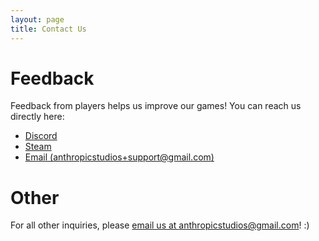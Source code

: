 ```yaml
---
layout: page
title: Contact Us
---
```


# Feedback

Feedback from players helps us improve our games! You can reach us directly here:

* [Discord](https://discord.gg/JGeVt5XwPP)
* [Steam](https://steamcommunity.com/app/1110620)
* [Email (anthropicstudios+support@gmail.com)](mailto:anthropicstudios+support@gmail.com)

# Other

For all other inquiries, please [email us at anthropicstudios@gmail.com](mailto:anthropicstudios@gmail.com)! :)

